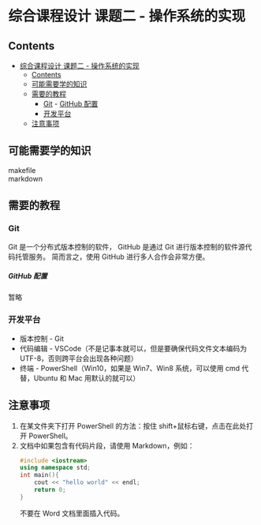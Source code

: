 # 综合课程设计 课题二 - 操作系统的实现

## Contents

- [综合课程设计 课题二 - 操作系统的实现](#综合课程设计-课题二---操作系统的实现)
    - [Contents](#contents)
    - [可能需要学的知识](#可能需要学的知识)
    - [需要的教程](#需要的教程)
        - [Git](#git)
                - [GitHub 配置](#github-配置)
        - [开发平台](#开发平台)
    - [注意事项](#注意事项)


## 可能需要学的知识

makefile  
markdown

## 需要的教程

### Git

Git 是一个分布式版本控制的软件，
GitHub 是通过 Git 进行版本控制的软件源代码托管服务。
简而言之，使用 GitHub 进行多人合作会非常方便。

##### GitHub 配置

暂略

### 开发平台

* 版本控制 - Git  
* 代码编辑 - VSCode（不是记事本就可以，但是要确保代码文件文本编码为 UTF-8，否则跨平台会出现各种问题）  
* 终端 - PowerShell（Win10，如果是 Win7、Win8 系统，可以使用 cmd 代替，Ubuntu 和 Mac 用默认的就可以）

## 注意事项

1. 在某文件夹下打开 PowerShell 的方法：按住 shift+鼠标右键，点击在此处打开 PowerShell。  
2. 文档中如果包含有代码片段，请使用 Markdown，例如：  
    ```C++
    #include <iostream>
    using namespace std;
    int main(){
        cout << "hello world" << endl;
        return 0;
    }
    ```
    不要在 Word 文档里面插入代码。
